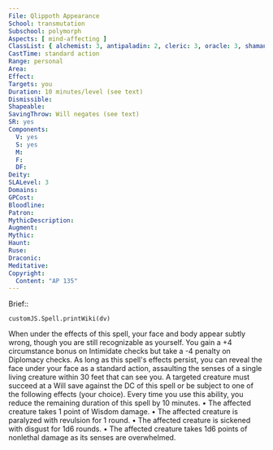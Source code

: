 ```yaml
---
File: Qlippoth Appearance
School: transmutation
Subschool: polymorph
Aspects: [ mind-affecting ]
ClassList: { alchemist: 3, antipaladin: 2, cleric: 3, oracle: 3, shaman: 3, witch: 3 }
CastTime: standard action
Range: personal
Area: 
Effect: 
Targets: you
Duration: 10 minutes/level (see text)
Dismissible: 
Shapeable: 
SavingThrow: Will negates (see text)
SR: yes
Components:
  V: yes
  S: yes
  M: 
  F: 
  DF: 
Deity: 
SLALevel: 3
Domains: 
GPCost: 
Bloodline: 
Patron: 
MythicDescription: 
Augment: 
Mythic: 
Haunt: 
Ruse: 
Draconic: 
Meditative: 
Copyright:
  Content: "AP 135"
---
```

Brief:: 

```dataviewjs
customJS.Spell.printWiki(dv)
```

When under the effects of this spell, your face and body appear subtly wrong, though you are still recognizable as yourself. You gain a +4 circumstance bonus on Intimidate checks but take a -4 penalty on Diplomacy checks. As long as this spell's effects persist, you can reveal the face under your face as a standard action, assaulting the senses of a single living creature within 30 feet that can see you. A targeted creature must succeed at a Will save against the DC of this spell or be subject to one of the following effects (your choice). Every time you use this ability, you reduce the remaining duration of this spell by 10 minutes.  • The affected creature takes 1 point of Wisdom damage.  • The affected creature is paralyzed with revulsion for 1 round.  • The affected creature is sickened with disgust for 1d6 rounds.  • The affected creature takes 1d6 points of nonlethal damage as its senses are overwhelmed.
